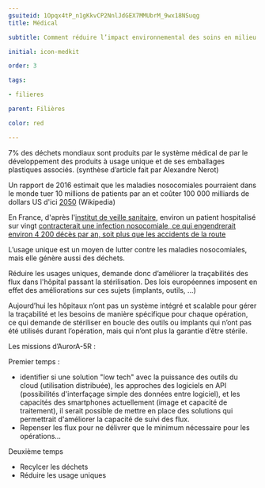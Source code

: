 ```yaml
---
gsuiteid: 1Opqx4tP_n1gKkvCP2NnlJdGEX7MMUbrM_9wx18NSuqg
title: Médical

subtitle: Comment réduire l’impact environnemental des soins en milieu médical ? 

initial: icon-medkit 

order: 3

tags:

- filieres

parent: Filières

color: red

---
```


7% des déchets mondiaux sont produits par le système médical de par le développement des produits à usage unique et de ses emballages plastiques associés. (synthèse d’article fait par Alexandre Nerot)

Un rapport de 2016 estimait que les maladies nosocomiales pourraient dans le monde tuer 10 millions de patients par an et coûter 100 000 milliards de dollars US d'ici [2050](https://www.google.com/url?q=https://fr.wikipedia.org/wiki/2050&sa=D&source=editors&ust=1620663631149000&usg=AOvVaw3U75vjoAm8voJFHaV7dQ9h) (Wikipedia)

En France, d'après l'[institut de veille sanitaire](https://www.google.com/url?q=https://fr.wikipedia.org/wiki/Institut_de_veille_sanitaire&sa=D&source=editors&ust=1620663631150000&usg=AOvVaw2_a2ILlhcRyeIPKfb4tzil), environ un patient hospitalisé sur vingt [contracterait une infection nosocomiale, ce qui engendrerait environ 4 200 décès par an, soit plus que les accidents de la route](https://www.google.com/url?q=https://fr.wikipedia.org/wiki/Infection_nosocomiale%23cite_note-2&sa=D&source=editors&ust=1620663631150000&usg=AOvVaw1-Kl72go-P1sQ88mvqGb_l)

L’usage unique est un moyen de lutter contre les maladies nosocomiales, mais elle génère aussi des déchets.

Réduire les usages uniques, demande donc d’améliorer la traçabilités des flux dans l'hôpital passant la stérilisation. Des lois européennes imposent en effet des améliorations sur ces sujets (implants, outils, …)

Aujourd’hui les hôpitaux n’ont pas un système intégré et scalable pour gérer la traçabilité et les besoins de manière spécifique pour chaque opération, ce qui demande de stériliser en boucle des outils ou implants qui n’ont pas été utilisés durant l’opération, mais qui n’ont plus la garantie d’être stérile.

Les missions d’AurorA-5R :

Premier temps :


* identifier si une solution "low tech" avec la puissance des outils du cloud (utilisation distribuée), les approches des logiciels en API (possibilités d'interfaçage simple des données entre logiciel), et les capacités des smartphones actuellement (image et capacité de traitement), il serait possible de mettre en place des solutions qui permettrait d'améliorer la capacité de suivi des flux.
* Repenser les flux pour ne délivrer que le minimum nécessaire pour les opérations…

Deuxième temps 


* Recylcer les déchets 
* Réduire les usage uniques

